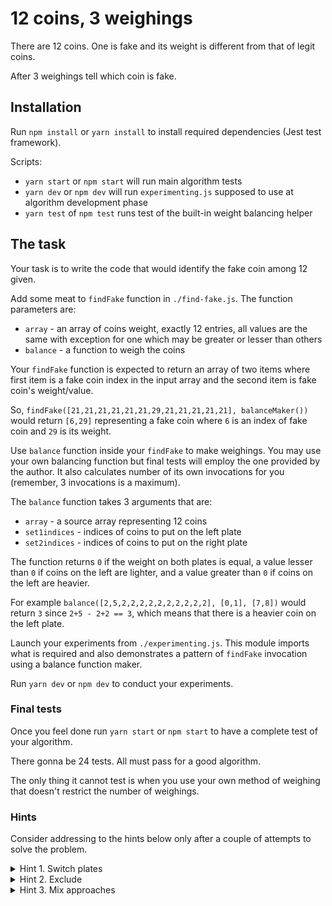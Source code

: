 # 12 coins, 3 weighings

There are 12 coins. One is fake and its
weight is different from that of legit coins.

After 3 weighings tell which coin is fake.

## Installation

Run `npm install` or `yarn install` to install
required dependencies (Jest test framework).

Scripts:
- `yarn start` or `npm start` will run main algorithm tests
- `yarn dev` or `npm dev` will run `experimenting.js`
  supposed to use at algorithm development phase
- `yarn test` of `npm test` runs test of
  the built-in weight balancing helper

## The task

Your task is to write the code that would identify
the fake coin among 12 given.

Add some meat to `findFake` function in `./find-fake.js`.
The function parameters are:
* `array` - an array of coins weight, exactly 12 entries,
  all values are the same with exception for one which
  may be greater or lesser than others 
* `balance` - a function to weigh the coins

Your `findFake` function is expected to return an array of two
items where first item is a fake coin index in the 
input array and the second item is fake coin's weight/value.

So, `findFake([21,21,21,21,21,21,29,21,21,21,21,21], balanceMaker())`
would return `[6,29]` representing a fake coin where
`6` is an index of fake coin and `29` is its weight.

Use `balance` function inside your `findFake` 
to make weighings.
You may use your own balancing function but final tests will employ
the one provided by the author. It also calculates
number of its own invocations for you
(remember, 3 invocations is a maximum). 

The `balance` function takes 3 arguments that are:
- `array` - a source array representing 12 coins
- `set1indices` - indices of coins to put on the left plate
- `set2indices` - indices of coins to put on the right plate

The function returns `0` if the weight on both plates is equal,
a value lesser than `0`
if coins on the left are lighter, and a value greater than `0`
if coins on the left are heavier. 

For example `balance([2,5,2,2,2,2,2,2,2,2,2,2], [0,1], [7,8])`
would return `3` since `2+5 - 2+2 == 3`, which means that
there is a heavier coin on the left plate.

Launch your experiments from `./experimenting.js`.
This module imports what is required and also
demonstrates a pattern of `findFake` invocation
using a balance function maker. 

Run `yarn dev` or `npm dev` to conduct your experiments. 

### Final tests

Once you feel done run `yarn start` or `npm start`
to have a complete test of your algorithm.

There gonna be 24 tests. All must pass for a good algorithm.

The only thing it cannot test is when you use your own
method of weighing that doesn't restrict the number
of weighings.

### Hints

Consider addressing to the hints below only after
a couple of attempts to solve the problem.  

<details><summary>Hint 1. Switch plates</summary>
<p>

Change of balance may help. So consider moving coins
between the plates. For example,
if `1 + 2 + 3 < 4 + 5 + 6` and `1 + 2 + 4 > 3 + 5`
then the fake coin is either `3` or `4` cause moving them
changes the balance.

</p>
</details>

<details><summary>Hint 2. Exclude</summary>
<p>

If `1 + 2 + 3 < 4 + 5 + 6` and `1 + 2 == 5 + 6`
then the fake coin is obviously either `3` or `4`.

</p>
</details>

<details><summary>Hint 3. Mix approaches</summary>
<p>

Employing both approaches above in a single weighing
can save you a weighing attempt. 

</p>
</details>
